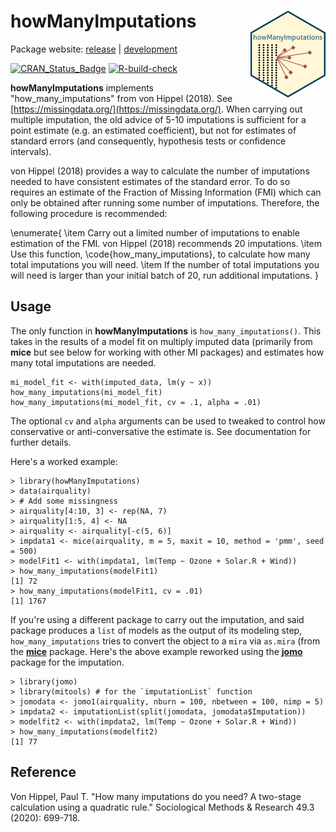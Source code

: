 # **howManyImputations** <a href="http://errickson.net/howManyImputations/"><img src="man/figures/logo.png" align="right" height="139" /></a>

Package website: [release](https://errickson.net/howManyImputations/) | [development](https://errickson.net/howManyImputations/dev/)

<!-- badges: start -->
[![CRAN_Status_Badge](https://www.r-pkg.org/badges/version/howManyImputations)](https://cran.r-project.org/package=howManyImputations)
[![R-build-check](https://github.com/josherrickson/howManyImputations/workflows/R-build-check/badge.svg)](https://github.com/josherrickson/howManyImputations/actions/)
<!-- badges: end -->

**howManyImputations** implements "how_many_imputations" from von Hippel (2018).
See [https://missingdata.org/](https://missingdata.org/). When carrying out
multiple imputation, the old advice of 5-10 imputations is sufficient for a
point estimate (e.g. an estimated coefficient), but not for estimates of
standard errors (and consequently, hypothesis tests or confidence intervals).

von Hippel (2018) provides a way to calculate the number of imputations needed
to have consistent estimates of the standard error. To do so requires an
estimate of the Fraction of Missing Information (FMI) which can only be obtained
after running some number of imputations. Therefore, the following procedure is
recommended:

\enumerate{
  \item Carry out a limited number of imputations to enable estimation of the
  FMI. von Hippel (2018) recommends 20 imputations.
  \item Use this function, \code{how_many_imputations}, to calculate how many
  total imputations you will need.
  \item If the number of total imputations you will need is larger than your
  initial batch of 20, run additional imputations.
}

## Usage

The only function in **howManyImputations** is `how_many_imputations()`. This
takes in the results of a model fit on multiply imputed data (primarily from
**mice** but see below for working with other MI packages) and estimates how
many total imputations are needed.

```
mi_model_fit <- with(imputed_data, lm(y ~ x))
how_many_imputations(mi_model_fit)
how_many_imputations(mi_model_fit, cv = .1, alpha = .01)
```

The optional `cv` and `alpha` arguments can be used to tweaked to control how
conservative or anti-conversative the estimate is. See documentation for further
details.

Here's a worked example:

```
> library(howManyImputations)
> data(airquality)
> # Add some missingness
> airquality[4:10, 3] <- rep(NA, 7)
> airquality[1:5, 4] <- NA
> airquality <- airquality[-c(5, 6)]
> impdata1 <- mice(airquality, m = 5, maxit = 10, method = 'pmm', seed = 500)
> modelFit1 <- with(impdata1, lm(Temp ~ Ozone + Solar.R + Wind))
> how_many_imputations(modelFit1)
[1] 72
> how_many_imputations(modelFit1, cv = .01)
[1] 1767
```

If you're using a different package to carry out the imputation, and said
package produces a `list` of models as the output of its modeling step,
`how_many_imputations` tries to convert the object to a `mira` via `as.mira`
(from the [**mice**](https://cran.r-project.org/package=mice) package. Here's
the above example reworked using the
[**jomo**](https://cran.r-project.org/package=jomo) package for the imputation.


```
> library(jomo)
> library(mitools) # for the `imputationList` function
> jomodata <- jomo1(airquality, nburn = 100, nbetween = 100, nimp = 5)
> impdata2 <- imputationList(split(jomodata, jomodata$Imputation))
> modelfit2 <- with(impdata2, lm(Temp ~ Ozone + Solar.R + Wind))
> how_many_imputations(modelfit2)
[1] 77
```

## Reference

Von Hippel, Paul T. "How many imputations do you need? A two-stage calculation
using a quadratic rule." Sociological Methods & Research 49.3 (2020): 699-718.
